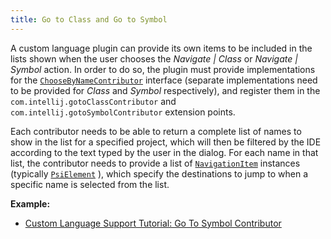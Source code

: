 ```yaml
---
title: Go to Class and Go to Symbol
---
```


A custom language plugin can provide its own items to be included in the lists shown when the user chooses the _Navigate | Class_ or _Navigate | Symbol_ action.
In order to do so, the plugin must provide implementations for the
[`ChooseByNameContributor`](upsource:///platform/lang-api/src/com/intellij/navigation/ChooseByNameContributor.java)
interface (separate implementations need to be provided for _Class_ and _Symbol_ respectively), and register them in the `com.intellij.gotoClassContributor` and `com.intellij.gotoSymbolContributor` extension points.

Each contributor needs to be able to return a complete list of names to show in the list for a specified project, which will then be filtered by the IDE according to the text typed by the user in the dialog.
For each name in that list, the contributor needs to provide a list of
[`NavigationItem`](upsource:///platform/core-api/src/com/intellij/navigation/NavigationItem.java)
instances (typically
[`PsiElement`](upsource:///platform/core-api/src/com/intellij/psi/PsiElement.java)
), which specify the destinations to jump to when a specific name is selected from the list.

**Example:**
- [Custom Language Support Tutorial: Go To Symbol Contributor](/tutorials/custom_language_support/go_to_symbol_contributor.md)